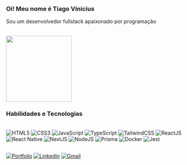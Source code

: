 ### Oi! Meu nome é Tiago Vinicius

Sou um desenvolvedor fullstack apaixonado por programação

<br>
  <div style="display:inline">

  <img height="180em" src="https://github-readme-stats.vercel.app/api/top-langs/?username=TiagoViniciusDev&layout=compact&theme=tokyonight&custom_title=Linguagens"/>

  </div>
<br>

### Habilidades e Tecnologias
<br>

<div align="left">
<img alt="HTML5" src="https://img.shields.io/badge/html5-%23E34F26.svg?style=for-the-badge&logo=html5&logoColor=white"/>
<img alt="CSS3" src="https://img.shields.io/badge/css3-%231572B6.svg?style=for-the-badge&logo=css3&logoColor=white"/> 
<img alt="JavaScript" src="https://img.shields.io/badge/javascript-%23323330.svg?style=for-the-badge&logo=javascript&logoColor=%23F7DF1E"/>
<img alt="TypeScript" src="https://img.shields.io/badge/TypeScript-007ACC?style=for-the-badge&logo=typescript&logoColor=white"/>
<img alt="TailwindCSS" src="https://img.shields.io/badge/Tailwind_CSS-38B2AC?style=for-the-badge&logo=tailwind-css&logoColor=white"/>

<img alt="ReactJS" src="https://img.shields.io/badge/React.JS-20232A?style=for-the-badge&logo=react&logoColor=61DAFB"/>
<img alt="React Native" src="https://img.shields.io/badge/React_Native-20232A?style=for-the-badge&logo=react&logoColor=61DAFB"/>
<img alt="NextJS" src="https://img.shields.io/badge/next.js-000000?style=for-the-badge&logo=nextdotjs&logoColor=white"/>
<img alt="NodeJS" src="https://img.shields.io/badge/node.js-%2343853D.svg?style=for-the-badge&logo=node-dot-js&logoColor=white"/>
<img alt="Prisma" src="https://img.shields.io/badge/Prisma-2D3748?style=for-the-badge&logo=prisma&logoColor=white"/>
<img alt="Docker" src="https://img.shields.io/badge/Docker-2496ED?style=for-the-badge&logo=docker&logoColor=white"/>
<img alt="Jest" src="https://img.shields.io/badge/Jest-C21325?style=for-the-badge&logo=jest&logoColor=white"/>

</div>

##

<div>
<a href="https://tiagovinicius.com/" target="_blank"><img alt="Portfolio" src="https://img.shields.io/badge/-Portfólio-06D6A0?style=for-the-badge"></a>
<a href="https://www.linkedin.com/in/tiagoviniciusdev/" target="_blank"><img alt="Linkedin" src="https://img.shields.io/badge/-LinkedIn-%230077B5?style=for-the-badge&logo=linkedin&logoColor=white"></a>
<a href = "mailto:tiagoviniciusdev@gmail.com"><img alt="Gmail" src="https://img.shields.io/badge/Gmail-C00021?style=for-the-badge&logo=gmail&logoColor=white"></a>
</div>

